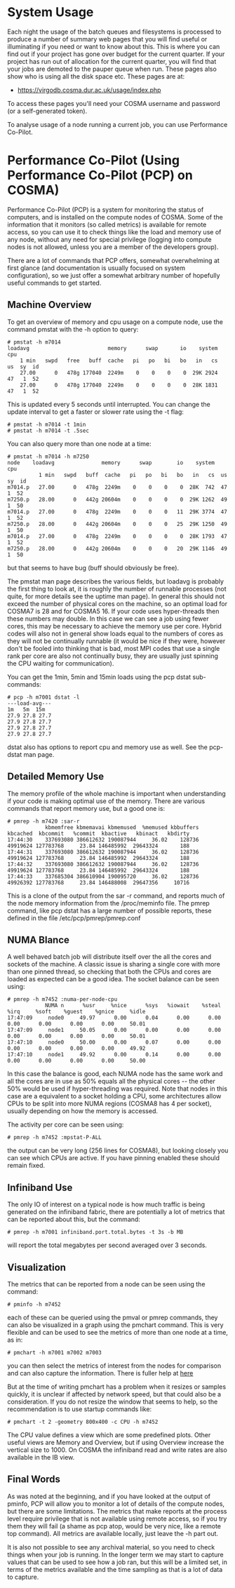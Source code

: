 # System Usage
Each night the usage of the batch queues and filesystems is processed to produce a number of summary web pages
that you will find useful or illuminating if you need or want to know about this. This is where you can find out if your 
project has gone over budget for the current quarter. If your project has run out of allocation for the current quarter, 
you will find that your jobs are demoted to the pauper queue when run. These pages also show who is using all the disk space etc. 
These pages are at:

* https://virgodb.cosma.dur.ac.uk/usage/index.php

To access these pages you'll need your COSMA username and password (or a self-generated token).

To analyse usage of a node running a current job, you can use Performance Co-Pilot.

# Performance Co-Pilot (Using Performance Co-Pilot (PCP) on COSMA)

Performance Co-Pilot (PCP) is a system for monitoring the status of computers, and is installed on the compute nodes of COSMA. Some of the information that it monitors (so called metrics) is available for remote access, so you can use it to check things like the load and memory use of any node, without any need for special privilege (logging into compute nodes is not allowed, unless you are a member of the developers group).

There are a lot of commands that PCP offers, somewhat overwhelming at first glance (and documentation is usually focused on system configuration), so we just offer a somewhat arbitrary number of hopefully useful commands to get started.

## Machine Overview 

To get an overview of memory and cpu usage on a compute node, use the command pmstat with the -h option to query:

    # pmstat -h m7014
    loadavg                         memory      swap       io    system         cpu
        1 min   swpd   free   buff  cache   pi   po   bi   bo   in   cs  us  sy  id
        27.00      0   478g 177040  2249m    0    0    0    0  29K 2924  47   1  52
        27.00      0   478g 177040  2249m    0    0    0    0  28K 1831  47   1  52

This is updated every 5 seconds until interrupted. You can change the update interval to get a faster or slower rate using the -t flag:

    # pmstat -h m7014 -t 1min
    # pmstat -h m7014 -t .5sec

You can also query more than one node at a time:

    # pmstat -h m7014 -h m7250
    node    loadavg               memory      swap        io    system         cpu
              1 min   swpd   buff  cache   pi   po   bi   bo   in   cs  us  sy  id
    m7014.p   27.00      0   478g  2249m    0    0    0    0  28K  742  47   1  52
    m7250.p   28.00      0   442g 20604m    0    0    0    0  29K 1262  49   1  50
    m7014.p   27.00      0   478g  2249m    0    0    0   11  29K 3774  47   1  52
    m7250.p   28.00      0   442g 20604m    0    0    0   25  29K 1250  49   1  50
    m7014.p   27.00      0   478g  2249m    0    0    0    0  28K 1793  47   1  52
    m7250.p   28.00      0   442g 20604m    0    0    0   20  29K 1146  49   1  50

but that seems to have bug (buff should obviously be free).

The pmstat man page describes the various fields, but loadavg is probably the first thing to look at, it is roughly the number of runnable processes (not quite, for more details see the uptime man page). In general this should not exceed the number of physical cores on the machine, so an optimal load for COSMA7 is 28 and for COSMA5 16. If your code uses hyper-threads then these numbers may double. In this case we can see a job using fewer cores, this may be necessary to achieve the memory use per core. Hybrid codes will also not in general show loads equal to the numbers of cores as they will not be continually runnable (it would be nice if they were, however don't be fooled into thinking that is bad, most MPI codes that use a single rank per core are also not continually busy, they are usually just spinning the CPU waiting for communication).

You can get the 1min, 5min and 15min loads using the pcp dstat sub-commands:

    # pcp -h m7001 dstat -l
    ---load-avg---
    1m   5m  15m 
    27.9 27.8 27.7
    27.9 27.8 27.7
    27.9 27.8 27.7
    27.9 27.8 27.7

dstat also has options to report cpu and memory use as well. See the pcp-dstat man page.

## Detailed Memory Use

The memory profile of the whole machine is important when understanding if your code is making optimal use of the memory. There are various commands that report memory use, but a good one is:

    # pmrep -h m7420 :sar-r
                kbmemfree kbmemavai kbmemused  %memused kbbuffers  kbcached  kbcommit   %commit  kbactive   kbinact   kbdirty
    17:44:30    337693080 386612632 190087944     36.02    128736  49919624 127783768     23.84 146485992  29643324       188
    17:44:31    337693080 386612632 190087944     36.02    128736  49919624 127783768     23.84 146485992  29643324       188
    17:44:32    337693080 386612632 190087944     36.02    128736  49919624 127783768     23.84 146485992  29643324       188
    17:44:33    337685304 386610904 190095720     36.02    128736  49926392 127783768     23.84 146488008  29647356     10716

This is a clone of the output from the sar -r command, and reports much of the node memory information from the /proc/meminfo file. The pmrep command, like pcp dstat has a large number of possible reports, these defined in the file /etc/pcp/pmrep/pmrep.conf

## NUMA Blance

A well behaved batch job will distribute itself over the all the cores and sockets of the machine. A classic issue is sharing a single core with more than one pinned thread, so checking that both the CPUs and cores are loaded as expected can be a good idea. The socket balance can be seen using:

    # pmrep -h m7452 :numa-per-node-cpu
                NUMA n      %usr     %nice      %sys   %iowait    %steal      %irq     %soft    %guest    %gnice     %idle
    17:47:09     node0     49.97      0.00      0.04      0.00      0.00      0.00      0.00      0.00      0.00     50.01
    17:47:09     node1     50.05      0.00      0.00      0.00      0.00      0.00      0.00      0.00      0.00     50.01
    17:47:10     node0     50.00      0.00      0.07      0.00      0.00      0.00      0.00      0.00      0.00     49.92
    17:47:10     node1     49.92      0.00      0.14      0.00      0.00      0.00      0.00      0.00      0.00     50.00

In this case the balance is good, each NUMA node has the same work and all the cores are in use as 50% equals all the physical cores -- the other 50% would be used if hyper-threading was required. Note that nodes in this case are a equivalent to a socket holding a CPU, some architectures allow CPUs to be split into more NUMA regions (COSMA8 has 4 per socket), usually depending on how the memory is accessed.

The activity per core can be seen using:

    # pmrep -h m7452 :mpstat-P-ALL

the output can be very long (256 lines for COSMA8), but looking closely you can see which CPUs are active. If you have pinning enabled these should remain fixed.

## Infiniband Use

The only IO of interest on a typical node is how much traffic is being generated on the infiniband fabric, there are potentially a lot of metrics that can be reported about this, but the command:

    # pmrep -h m7001 infiniband.port.total.bytes -t 3s -b MB

will report the total megabytes per second averaged over 3 seconds.

## Visualization

The metrics that can be reported from a node can be seen using the command:

    # pminfo -h m7452

each of these can be queried using the pmval or pmrep commands, they can also be visualized in a graph using the pmchart command. This is very flexible and can be used to see the metrics of more than one node at a time, as in:

    # pmchart -h m7001 m7002 m7003

you can then select the metrics of interest from the nodes for comparison and can also capture the information. There is fuller help at [here](https://pcp.io/docs/lab.pmchart.html)

But at the time of writing pmchart has a problem when it resizes or samples quickly, it is unclear if affected by network speed, but that could also be a consideration. If you do not resize the window that seems to help, so the recommendation is to use startup commands like:

    # pmchart -t 2 -geometry 800x400 -c CPU -h m7452

The CPU value defines a view which are some predefined plots. Other useful views are Memory and Overview, but if using Overview increase the vertical size to 1000. On COSMA the infiniband read and write rates are also available in the IB view.

## Final Words

As was noted at the beginning, and if you have looked at the output of pminfo, PCP will allow you to monitor a lot of details of the compute nodes, but there are some limitations. The metrics that make reports at the process level require privilege that is not available using remote access, so if you try them they will fail (a shame as pcp atop, would be very nice, like a remote top command). All metrics are available locally, just leave the -h part out.

It is also not possible to see any archival material, so you need to check things when your job is running. In the longer term we may start to capture values that can be used to see how a job ran, but this will be a limited set, in terms of the metrics available and the time sampling as that is a lot of data to capture.

